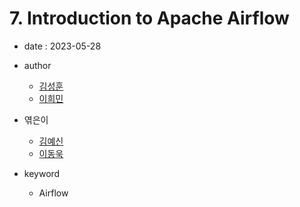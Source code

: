 # 7. Introduction to Apache Airflow

- date : 2023-05-28
- author
  * [김성훈](https://github.com/)
  * [이희민](https://github.com/sainthm)

- 엮은이
  * [김예신](https://github.com/yesinkim)
  * [이동욱](https://github.com/ehddnr301)

- keyword
  * Airflow

<script src="https://utteranc.es/client.js"
        repo="Pseudo-Lab/data-engineering-for-everybody"
        issue-term="pathname"
        label="comments"
        theme="preferred-color-scheme"
        crossorigin="anonymous"
        async>
</script>